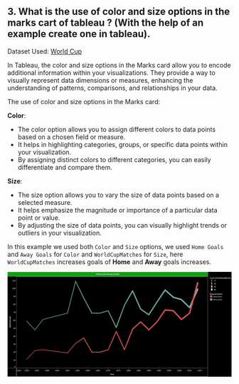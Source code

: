 ## 3. What is the use of color and size options in the marks cart of tableau ? (With the help of an example create one in tableau).

Dataset Used: [World Cup](Datasets/world_cup_results.xlsx)

In Tableau, the color and size options in the Marks card allow you to encode additional information within your visualizations. They provide a way to visually represent data dimensions or measures, enhancing the understanding of patterns, comparisons, and relationships in your data.

The use of color and size options in the Marks card:

<b>Color</b>:
- The color option allows you to assign different colors to data points based on a chosen field or measure.
- It helps in highlighting categories, groups, or specific data points within your visualization.
- By assigning distinct colors to different categories, you can easily differentiate and compare them.

<b>Size</b>:
- The size option allows you to vary the size of data points based on a selected measure.
- It helps emphasize the magnitude or importance of a particular data point or value.
- By adjusting the size of data points, you can visually highlight trends or outliers in your visualization.

In this example we used both `Color` and `Size` options, we used `Home Goals` and `Away Goals` for `Color` and `WorldCupMatches` for `Size`, here `WorldCupMatches` increases goals of <b>Home</b> and <b>Away</b> goals increases.

<img src="images/Home and Away Goals(Color,Size).png">
